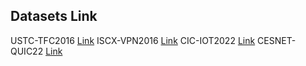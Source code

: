 ## Datasets Link

USTC-TFC2016 [Link](https://github.com/davidyslu/USTC-TFC2016)
ISCX-VPN2016 [Link](https://www.unb.ca/cic/datasets/vpn.html)
CIC-IOT2022 [Link](https://www.unb.ca/cic/datasets/iotdataset-2022.html)
CESNET-QUIC22 [Link](https://zenodo.org/records/10728760)

